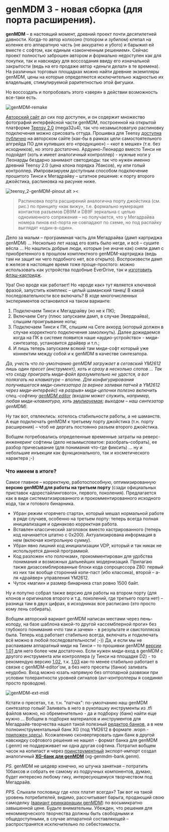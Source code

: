 # genMDM 3 - новая сборка (для порта расширения).

**genMDM** – в настоящий момент, древний проект почти десятилетней давности. Когда-то автор колхозно (топором и зубилом) клепал на коленке его аппаратную часть (не аккуратно и убого) и барыжил ей вместе с софтом, как единым «законченным решением». Сейчас проект полностью заброшен автором и формально недоступен как для покупки, так и навскидку для воссоздания ввиду его изначальной закрытости (ведь на его продаже автор «деньги делал» в те времена). На различных торговых площадках можно найти древние экземпляры genMDM, цены на которые определяются исключительно жадностью их владельцев, стимулируемой раритетностью этой фигушки.

Но воссоздать и попробовать этого «зверя» в действии возможность все-таки есть.

![genMDM-remake](https://user-images.githubusercontent.com/24475390/170842287-f7d7bcf4-2785-4d19-9c12-b21fdf35cd6d.jpg)

[Авторский сайт](https://little-scale.blogspot.com/search?q=genmdm) до сих пор доступен, и он содержит множество фотографий интерфейсной части genMDM, построенной на открытой платформе [Teensy 2.0](https://www.pjrc.com/store/teensy.html) (mega32u4), так что незамысловатую распиновку подключения можно срисовать оттуда. Прошивка для Teensy [доступна публично](https://little-scale.blogspot.com/search/label/genmdm%20firmware) на авторском сайте (как-бы в рамках цели самостоятельного апгрейда ПО для купивших его «продукцию») – «кот в мешке» (т.е. без исходников), но этого достаточно. Ардуино-Леонардо вместо Тинси не подойдет (хоть и имеет аналогичный контроллер) - нужные ноги у Леонарды бездарно занимают светодиоды: так что нужен именно древний Teensy 2.0 (цена клона порядка 7баксов), ну или голый контроллер. Импровизируем доступным способом подключение прошитого Тинси к Мегадрайву – штатное решение: к порту второго джойстика, распиновка на рисунке ниже.

![teensy_2-genMDM-pinout alt ><](https://user-images.githubusercontent.com/24475390/170842314-2854b5ca-23b2-4b41-9284-cd2f9dface94.jpg)

> Распиновка порта расширений аналогична порту джойстика (см. рис.) по принципу «как вижу», т.е. формально нумерация контактов разъемов DB9M и DB9F зеркальна с целью одноименного сопряжения – но получается, что у Мегадрайва номера пинов ext-порта не совпадают по схеме, но под распайку выглядят «один-в-один».

Дело за малым – программная часть для Мегадрайва (дамп картриджа genMDM) … Несколько лет назад его взять было негде, и всё – сушите вёсла … Но нашлись добрые люди, которые (не иначе как) сняли дамп с приобретенного в прошлом комплектного genMDM-картриджа (ведь там ни защит ни чего подобного нет, все открыто). Воспроизвести дамп в железе в настоящее время тоже проще-простого: можно использовать как устройства подобные EverDrive, так и [изготовить флэш-картридж](https://github.com/MiGeRA/MD-Flash-Cart-4MB).

Ура! Оно вроде как работает! Но «вроде как» тут является ключевой фразой, запустить комплекс – целый шаманский танец! В какой последовательности все включать? В ходе многочисленных экспериментов остановился на таком варианте:

1.	Подключаем Тинси к Мегадрайву (но не к ПК);
2.	Включаем Сегу (плюс запускаем дамп, в случае Эвердрайва), слышим проигрывание ноты;
3.	Подключаем Тинси к ПК, слышим на Сеге аккорд (который должен в случае корректного подключения замолкнуть). Далее дожидаемся когда на ПК в системе появится  наше «аудио-устройство» - миди-синтезатор, установится драйвер и т.п.;
4.	И лишь теперь запускаем всякий там миди-софт который уже коннектим между собой и к genMDM в качестве синтезатора.

*Да, учесть что по-умолчанию genMDM загружает в сеговский YM2612 лишь один пресет (инструмент), хоть и сразу в несколько слотов … Так что сходу проиграть миди-файл вразумительно не удастся, а вот полязгать на клавиатуре – вполне. Для конфигурирования получившегося миди-синтезатора (а вернее заливки патчей в YM2612 через миди-интерфейс) «в разрыв» миди-цепочки полезно включить спец.-софтину [genMDM editor](https://github.com/2xAA/genmdm-editor) (входом может служить, например, любая миди-клавиатура, хоть [эмулируемая](https://vmpk.sourceforge.io/); выходом – наш синтезатор genMDM).*

Ну так вот, отвлеклись: хотелось стабильности работы, а не шаманств. А еще подключать genMDM к третьему порту джойстика (т.н. порту расширения) – чтоб не дергать постоянно разъем второго джойстика.

Вобщем потребовались определенные временные затраты на реверс-инженеринг софтины (дело незымысловатое: разобрать-собрать), ее разбор причесывание (для понимания что-где фиксить) … ну и небольшие инъекции как функционального, так и косметического характера ;-)

### Что имеем в итоге?

Самое главное – корректную, работоспособную, оптимизированную **версию genMDM для работы на третьем порту** (сзади официальных приставок «дорестайлингового», первого, поколения). Предлагается как в виде систематизированного и прокомментированного исходного кода, так и готового бинарника.

-	Убран режим «горячего старта», который мешал нормальной работе в ряде случаев, особенно на третьем порту: теперь всегда полная инициализация и одинаково корректная работа.
-	Вставлен классический заголовок вместо кастрированного (теперь код начинается штатно с 0x200). Актуализирована информация в нем (включая контрольную сумму).
-	Убран явно лишний код инициализации VDP, который и так никак не используется данной программой.
-	Код разложен «по полочкам», прокомментирован для удобства понимания и возможных дальнейших модернизаций. Прилагаю также дизассемблированные блоки кода сопроцессора Z80: первый из них так вообще сторонний копи-паст (ибо классика), второй – а-ля «драйвер» управления YM2612.
-	Чуток «магии» и размер бинарника стал ровно 1500 байт.

Ну и попутно собрал также версию для работы на втором порту (для клонов и оригиналов второго и т.д. поколений, где третьего порта нет) – разница там в двух цифрах, в исходниках все расписано (это просто кому лень собирать).

Вобщем авторский вариант genMDM написан местами через пень-колоду, на базе шаблона какой-то другой «ассемблерной проги» без глубокого понимания  «что там и зачем» - в результате и свистопляска была. Теперь код работает стабильно всегда, включать и подключать всё можно в любой последовательности! ;-))
Да, и если мы не распаиваем аппаратный миди на Тинси – то прошивки genMDM [версии 1.01](https://little-scale.blogspot.com/2013/01/genmdm-firmware-v101.html) для него более чем достаточно. Если нужен миди-вход в genMDM с другого инструмента или контроллера (у Тинси на площадке D2) - то рекомендую версию [1.02](https://little-scale.blogspot.com/2013/01/genmdm-firmware-v102.html), т.к. [1.03](https://little-scale.blogspot.com/2014/05/genmdm-103-channel-fix.html) как-то менее стабильно работает в связке с genMDM-editor'ом, а без него пресеты (банки) заливать неудобно. Вход можно юзать напрямую без оптопарной развязки при условии толерантности уровней сигналов (avr-контроллеры я соединял просто проводом).

![genMDM-ext-midi](https://user-images.githubusercontent.com/24475390/171732191-ed381fd2-22b0-4b61-92bf-947984c79903.jpg)

Кстати о пресетах, т.е. т.н. "патчах": по-умолчанию наш genMDM синтезатор голый! Заливать в него в рукопашку инструменты из .tfi файлов можно, но обременительно - да и подборку (банк) найти еще нужно ... Вобщем в подборке материалов и инструментов для Мегадрайв-творчества нашел такой полезный [редактор банков](https://github.com/Wohlstand/OPN2BankEditor), а в нем полноинструментальный банк XG (под YM2612 в формате .wopn - [приложен здесь](https://github.com/MiGeRA/genMDM-newbuild/blob/main/xg.wopn)). Ксожалению сконвертировать один банк в другой навскидку софтового решения не нашел - формат банка для genMDM (.genm) не поддерживает ни одна другая софтина. Потратил вобщем часок на копипаст и через [поинструментный](https://github.com/MiGeRA/genMDM-newbuild/blob/main/xg-tfi.7z) экспорт-импорт создал аналогичный **[XG-банк для genMDM](https://github.com/MiGeRA/genMDM-newbuild/blob/main/xg-genmdm-bank.genm)** (xg-genmdm-bank.genm).

*PS.* genMDM не шедевр конечно, но штучка занятная – потратить 10баксов и собрать ее самому из подручных компонентов, думаю, будет интересно любому гику, интересующемуся творчеством под Мегадрайв.

*PPS.* Слыхали пословицу где «лох платит всегда»? Так вот на такой уровень потребителей, видимо, рассчитывает барыга, продающий свою самоделку ([вариант реинкарнации genMDM](https://catskullelectronics.com/products/genmdm)) по восьмикратно завышенной цене. Будьте внимательны. Убежден, что решения для некоммерческого творчества должны быть свободными и общедоступными, в случае аппаратной составляющей – распространятся исключительно по себестоимости.
